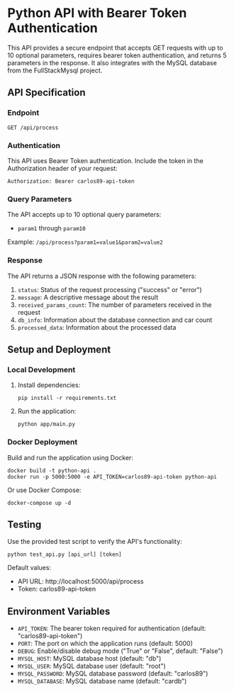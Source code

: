 # Python API with Bearer Token Authentication

This API provides a secure endpoint that accepts GET requests with up to 10 optional parameters, requires bearer token authentication, and returns 5 parameters in the response. It also integrates with the MySQL database from the FullStackMysql project.

## API Specification

### Endpoint

```
GET /api/process
```

### Authentication

This API uses Bearer Token authentication. Include the token in the Authorization header of your request:

```
Authorization: Bearer carlos89-api-token
```

### Query Parameters

The API accepts up to 10 optional query parameters:

- `param1` through `param10`

Example: `/api/process?param1=value1&param2=value2`

### Response

The API returns a JSON response with the following parameters:

1. `status`: Status of the request processing ("success" or "error")
2. `message`: A descriptive message about the result
3. `received_params_count`: The number of parameters received in the request
4. `db_info`: Information about the database connection and car count
5. `processed_data`: Information about the processed data

## Setup and Deployment

### Local Development

1. Install dependencies:
   ```
   pip install -r requirements.txt
   ```

2. Run the application:
   ```
   python app/main.py
   ```

### Docker Deployment

Build and run the application using Docker:

```
docker build -t python-api .
docker run -p 5000:5000 -e API_TOKEN=carlos89-api-token python-api
```

Or use Docker Compose:

```
docker-compose up -d
```

## Testing

Use the provided test script to verify the API's functionality:

```
python test_api.py [api_url] [token]
```

Default values:
- API URL: http://localhost:5000/api/process
- Token: carlos89-api-token

## Environment Variables

- `API_TOKEN`: The bearer token required for authentication (default: "carlos89-api-token")
- `PORT`: The port on which the application runs (default: 5000)
- `DEBUG`: Enable/disable debug mode ("True" or "False", default: "False")
- `MYSQL_HOST`: MySQL database host (default: "db")
- `MYSQL_USER`: MySQL database user (default: "root")
- `MYSQL_PASSWORD`: MySQL database password (default: "carlos89")
- `MYSQL_DATABASE`: MySQL database name (default: "cardb") 